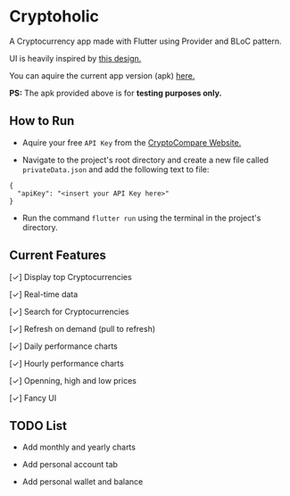 # Cryptoholic

A Cryptocurrency app made with Flutter using Provider and BLoC pattern.

UI is heavily inspired by <a href="https://dribbble.com/shots/5592695-Cryptocurrency-App-Ui/attachments/1209351">this design.</a>

You can aquire the current app version (apk) <a href="https://github.com/KarimElghamry/cryptoholic/releases/tag/v0.5-beta">here.</a>

<b>PS:</b> The apk provided above is for <b>testing purposes only.</b> 

## How to Run
- Aquire your free `API Key` from the <a href="https://min-api.cryptocompare.com/">CryptoCompare Website.<a>

- Navigate to the project's root directory and create a new file called `privateData.json` and add the following text to file:
```
{
  "apiKey": "<insert your API Key here>"
}
```

- Run the command `flutter run` using the terminal in the project's directory.

## Current Features

[✓] Display top Cryptocurrencies

[✓] Real-time data

[✓] Search for Cryptocurrencies

[✓] Refresh on demand (pull to refresh)

[✓] Daily performance charts

[✓] Hourly performance charts

[✓] Openning, high and low prices

[✓] Fancy UI


## TODO List

- Add monthly and yearly charts

- Add personal account tab

- Add personal wallet and balance
